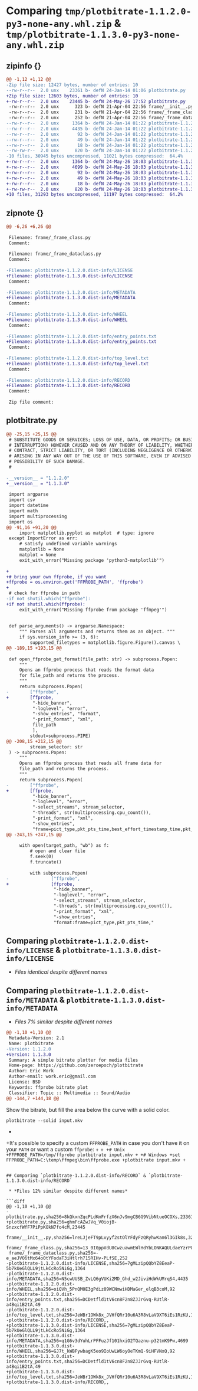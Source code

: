 # Comparing `tmp/plotbitrate-1.1.2.0-py3-none-any.whl.zip` & `tmp/plotbitrate-1.1.3.0-py3-none-any.whl.zip`

## zipinfo {}

```diff
@@ -1,12 +1,12 @@
-Zip file size: 12427 bytes, number of entries: 10
--rw-r--r--  2.0 unx    23361 b- defN 24-Jan-14 01:06 plotbitrate.py
+Zip file size: 12603 bytes, number of entries: 10
+-rw-r--r--  2.0 unx    23445 b- defN 24-May-26 17:52 plotbitrate.py
 -rw-r--r--  2.0 unx      323 b- defN 21-Apr-04 22:56 frame/__init__.py
 -rw-r--r--  2.0 unx      231 b- defN 21-Apr-04 22:56 frame/_frame_class.py
 -rw-r--r--  2.0 unx      252 b- defN 21-Apr-04 22:56 frame/_frame_dataclass.py
--rw-r--r--  2.0 unx     1364 b- defN 24-Jan-14 01:22 plotbitrate-1.1.2.0.dist-info/LICENSE
--rw-r--r--  2.0 unx     4435 b- defN 24-Jan-14 01:22 plotbitrate-1.1.2.0.dist-info/METADATA
--rw-r--r--  2.0 unx       92 b- defN 24-Jan-14 01:22 plotbitrate-1.1.2.0.dist-info/WHEEL
--rw-r--r--  2.0 unx       49 b- defN 24-Jan-14 01:22 plotbitrate-1.1.2.0.dist-info/entry_points.txt
--rw-r--r--  2.0 unx       18 b- defN 24-Jan-14 01:22 plotbitrate-1.1.2.0.dist-info/top_level.txt
--rw-rw-r--  2.0 unx      820 b- defN 24-Jan-14 01:22 plotbitrate-1.1.2.0.dist-info/RECORD
-10 files, 30945 bytes uncompressed, 11021 bytes compressed:  64.4%
+-rw-r--r--  2.0 unx     1364 b- defN 24-May-26 18:03 plotbitrate-1.1.3.0.dist-info/LICENSE
+-rw-r--r--  2.0 unx     4699 b- defN 24-May-26 18:03 plotbitrate-1.1.3.0.dist-info/METADATA
+-rw-r--r--  2.0 unx       92 b- defN 24-May-26 18:03 plotbitrate-1.1.3.0.dist-info/WHEEL
+-rw-r--r--  2.0 unx       49 b- defN 24-May-26 18:03 plotbitrate-1.1.3.0.dist-info/entry_points.txt
+-rw-r--r--  2.0 unx       18 b- defN 24-May-26 18:03 plotbitrate-1.1.3.0.dist-info/top_level.txt
+-rw-rw-r--  2.0 unx      820 b- defN 24-May-26 18:03 plotbitrate-1.1.3.0.dist-info/RECORD
+10 files, 31293 bytes uncompressed, 11197 bytes compressed:  64.2%
```

## zipnote {}

```diff
@@ -6,26 +6,26 @@
 
 Filename: frame/_frame_class.py
 Comment: 
 
 Filename: frame/_frame_dataclass.py
 Comment: 
 
-Filename: plotbitrate-1.1.2.0.dist-info/LICENSE
+Filename: plotbitrate-1.1.3.0.dist-info/LICENSE
 Comment: 
 
-Filename: plotbitrate-1.1.2.0.dist-info/METADATA
+Filename: plotbitrate-1.1.3.0.dist-info/METADATA
 Comment: 
 
-Filename: plotbitrate-1.1.2.0.dist-info/WHEEL
+Filename: plotbitrate-1.1.3.0.dist-info/WHEEL
 Comment: 
 
-Filename: plotbitrate-1.1.2.0.dist-info/entry_points.txt
+Filename: plotbitrate-1.1.3.0.dist-info/entry_points.txt
 Comment: 
 
-Filename: plotbitrate-1.1.2.0.dist-info/top_level.txt
+Filename: plotbitrate-1.1.3.0.dist-info/top_level.txt
 Comment: 
 
-Filename: plotbitrate-1.1.2.0.dist-info/RECORD
+Filename: plotbitrate-1.1.3.0.dist-info/RECORD
 Comment: 
 
 Zip file comment:
```

## plotbitrate.py

```diff
@@ -25,15 +25,15 @@
 # SUBSTITUTE GOODS OR SERVICES; LOSS OF USE, DATA, OR PROFITS; OR BUSINESS
 # INTERRUPTION) HOWEVER CAUSED AND ON ANY THEORY OF LIABILITY, WHETHER IN
 # CONTRACT, STRICT LIABILITY, OR TORT (INCLUDING NEGLIGENCE OR OTHERWISE)
 # ARISING IN ANY WAY OUT OF THE USE OF THIS SOFTWARE, EVEN IF ADVISED OF THE
 # POSSIBILITY OF SUCH DAMAGE.
 #
 
-__version__ = "1.1.2.0"
+__version__ = "1.1.3.0"
 
 import argparse
 import csv
 import datetime
 import math
 import multiprocessing
 import os
@@ -91,16 +91,20 @@
     import matplotlib.pyplot as matplot  # type: ignore
 except ImportError as err:
     # satisfy undefined variable warnings
     matplotlib = None
     matplot = None
     exit_with_error("Missing package 'python3-matplotlib'")
 
+
+# bring your own ffprobe, if you want
+ffprobe = os.environ.get('FFPROBE_PATH', 'ffprobe')
+
 # check for ffprobe in path
-if not shutil.which("ffprobe"):
+if not shutil.which(ffprobe):
     exit_with_error("Missing ffprobe from package 'ffmpeg'")
 
 
 def parse_arguments() -> argparse.Namespace:
     """ Parses all arguments and returns them as an object. """
     if sys.version_info >= (3, 6):
         supported_filetypes = matplotlib.figure.Figure().canvas \
@@ -189,15 +193,15 @@
 
 def open_ffprobe_get_format(file_path: str) -> subprocess.Popen:
     """
     Opens an ffprobe process that reads the format data
     for file_path and returns the process.
     """
     return subprocess.Popen(
-        ["ffprobe",
+        [ffprobe,
          "-hide_banner",
          "-loglevel", "error",
          "-show_entries", "format",
          "-print_format", "xml",
          file_path
          ],
         stdout=subprocess.PIPE)
@@ -208,15 +212,15 @@
         stream_selector: str
 ) -> subprocess.Popen:
     """
     Opens an ffprobe process that reads all frame data for
     file_path and returns the process.
     """
     return subprocess.Popen(
-        ["ffprobe",
+        [ffprobe,
          "-hide_banner",
          "-loglevel", "error",
          "-select_streams", stream_selector,
          "-threads", str(multiprocessing.cpu_count()),
          "-print_format", "xml",
          "-show_entries",
          "frame=pict_type,pkt_pts_time,best_effort_timestamp_time,pkt_size",
@@ -243,15 +247,15 @@
 
     with open(target_path, "wb") as f:
         # open and clear file
         f.seek(0)
         f.truncate()
 
         with subprocess.Popen(
-                ["ffprobe",
+                [ffprobe,
                  "-hide_banner",
                  "-loglevel", "error",
                  "-select_streams", stream_selector,
                  "-threads", str(multiprocessing.cpu_count()),
                  "-print_format", "xml",
                  "-show_entries",
                  "format:frame=pict_type,pkt_pts_time,"
```

## Comparing `plotbitrate-1.1.2.0.dist-info/LICENSE` & `plotbitrate-1.1.3.0.dist-info/LICENSE`

 * *Files identical despite different names*

## Comparing `plotbitrate-1.1.2.0.dist-info/METADATA` & `plotbitrate-1.1.3.0.dist-info/METADATA`

 * *Files 7% similar despite different names*

```diff
@@ -1,10 +1,10 @@
 Metadata-Version: 2.1
 Name: plotbitrate
-Version: 1.1.2.0
+Version: 1.1.3.0
 Summary: A simple bitrate plotter for media files
 Home-page: https://github.com/zeroepoch/plotbitrate
 Author: Eric Work
 Author-email: work.eric@gmail.com
 License: BSD
 Keywords: ffprobe bitrate plot
 Classifier: Topic :: Multimedia :: Sound/Audio
@@ -144,7 +144,18 @@
 ```
 
 Show the bitrate, but fill the area below the curve with a solid color.
 
 ```
 plotbitrate --solid input.mkv
 ```
+
+It's possible to specify a custom `FFPROBE_PATH` in case you don't have it on your `PATH` or want a custom `ffprobe`:
+
+```
+# Unix
+FFPROBE_PATH=/tmp/ffprobe plotbitrate input.mkv
+
+# Windows
+set FFPROBE_PATH=C:\temp\ffmpeg\bin\ffprobe.exe
+plotbitrate input.mkv
+```
```

## Comparing `plotbitrate-1.1.2.0.dist-info/RECORD` & `plotbitrate-1.1.3.0.dist-info/RECORD`

 * *Files 12% similar despite different names*

```diff
@@ -1,10 +1,10 @@
-plotbitrate.py,sha256=8kQkxnZqcPLdKmFrfzX6nJv9mgCB6G9VibNtueOCOXs,23361
+plotbitrate.py,sha256=ghmFcAZwJVq_V0iojB-SnzxcfWfF7PiPpKOkN7fo4cM,23445
 frame/__init__.py,sha256=lreLJjeFT9pLvyyf2stOlYFdyFzQRyhwKan6l3GIk8s,323
 frame/_frame_class.py,sha256=13_0I0ppVdU8CwzuawmEWlHdYbLONKAQULdaeYzrPOY,231
 frame/_frame_dataclass.py,sha256=-e_aeJVO6tMx64o0tYFodaT3iHtlrh715RIHv-PLfSE,252
-plotbitrate-1.1.2.0.dist-info/LICENSE,sha256=7gMLzipQQbYZ8EeaP-5b7kUeGlQLL9jtLkCcRo5NiGg,1364
-plotbitrate-1.1.2.0.dist-info/METADATA,sha256=N5cwUUSB_ZvLQ6gVUKi2MD_Ghd_w2JiviHdWkUMrqS4,4435
-plotbitrate-1.1.2.0.dist-info/WHEEL,sha256=oiQVh_5PnQM0E3gPdiz09WCNmwiHDMaGer_elqB3coM,92
-plotbitrate-1.1.2.0.dist-info/entry_points.txt,sha256=DCDetfld1tV6cn8F2n8ZJJrGvq-RUtlR-a4Bqi1B2tA,49
-plotbitrate-1.1.2.0.dist-info/top_level.txt,sha256=JeWBr1OWk8x_JVHfQRr10u6A3R8vLaV9XT6iEs1RzKU,18
-plotbitrate-1.1.2.0.dist-info/RECORD,,
+plotbitrate-1.1.3.0.dist-info/LICENSE,sha256=7gMLzipQQbYZ8EeaP-5b7kUeGlQLL9jtLkCcRo5NiGg,1364
+plotbitrate-1.1.3.0.dist-info/METADATA,sha256=q1G6v3dYuhLrPFFuzJf101hxiO2TQaznu-p32tmK9Pw,4699
+plotbitrate-1.1.3.0.dist-info/WHEEL,sha256=GJ7t_kWBFywbagK5eo9IoUwLW6oyOeTKmQ-9iHFVNxQ,92
+plotbitrate-1.1.3.0.dist-info/entry_points.txt,sha256=DCDetfld1tV6cn8F2n8ZJJrGvq-RUtlR-a4Bqi1B2tA,49
+plotbitrate-1.1.3.0.dist-info/top_level.txt,sha256=JeWBr1OWk8x_JVHfQRr10u6A3R8vLaV9XT6iEs1RzKU,18
+plotbitrate-1.1.3.0.dist-info/RECORD,,
```

